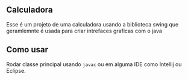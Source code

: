 ## Calculadora

Esse é um projeto de uma calculadora usando a biblioteca swing que geramlemnte é usada para criar intrefaces graficas com o java

## Como usar

Rodar classe principal usando ```javac``` ou em alguma IDE como Intellij ou Eclipse.
